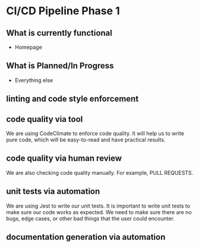 # CI/CD Pipeline Phase 1

## What is currently functional
- Homepage 

## What is Planned/In Progress
- Everything else 

## linting and code style enforcement

## code quality via tool
We are using CodeClimate to enforce code quality. It will help us to write pure code, which will be easy-to-read and have practical results. 

## code quality via human review
We are also checking code quality manually. For example, PULL REQUESTS. 

## unit tests via automation
We are using Jest to write our unit tests. It is important to write unit tests to make sure our code works as expected. We need to make sure there are no bugs, edge cases, or other bad things that the user could encounter. 

## documentation generation via automation


